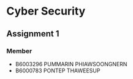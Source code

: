 # Cyber Security  
## Assignment 1  
### Member  
- B6003296 PUMMARIN PHIAWSOONGNERN  
- B6000783 PONTEP THAWEESUP  
